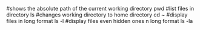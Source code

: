 #shows the absolute path of the current working directory
pwd
#list files in directory
ls
#changes working directory to home directory
cd ~
#display files in long format
ls -l
#display files even hidden ones n long format
ls -la
